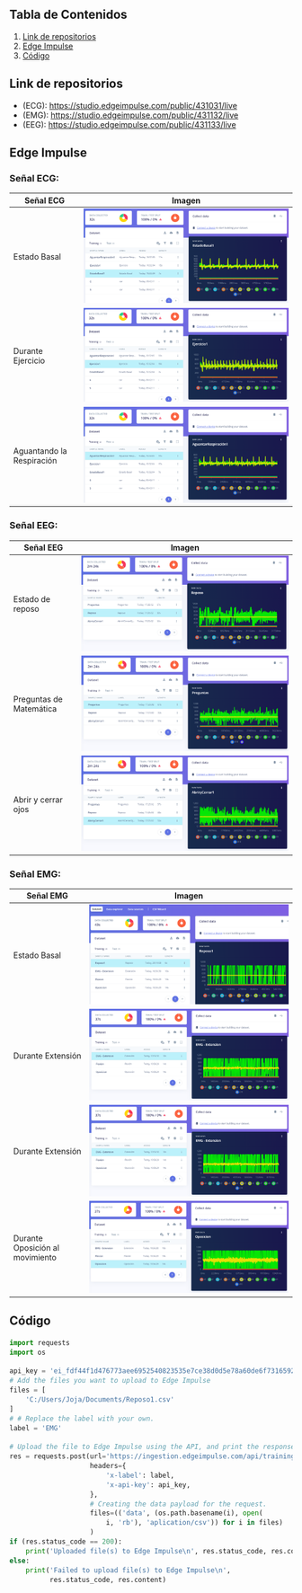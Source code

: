 ## Tabla de Contenidos

1. [Link de repositorios ](#link-de-repositorios)
2. [Edge Impulse](#edge-impulse)
3. [Código](#código)

## Link de repositorios 
- (ECG): https://studio.edgeimpulse.com/public/431031/live
- (EMG): https://studio.edgeimpulse.com/public/431132/live
- (EEG): https://studio.edgeimpulse.com/public/431133/live

## Edge Impulse

### Señal ECG: 
| Señal ECG                   | Imagen                                                                                 |
|-----------------------------|----------------------------------------------------------------------------------------|
| Estado Basal                | ![Imagen 15](EI%20-%20Isabel/ECG_EstadoBasal.png)                                      |
| Durante Ejercicio           | ![Imagen 15](EI%20-%20Isabel/ECG_DuranteEjercicio.png)                                 |
| Aguantando la Respiración     | ![Imagen 15](EI%20-%20Isabel/ECG_AguantarRespiracion.png)                               |

### Señal EEG: 
| Señal EEG                   | Imagen                                                                                 |
|-----------------------------|----------------------------------------------------------------------------------------|
| Estado de reposo            | ![Imagen 15](EI%20-%20Isabel/EEG_Reposo.png)                                   |
| Preguntas de Matemática     | ![Imagen 15](EI%20-%20Isabel/EEG_Preguntas.png)                                         |
| Abrir y cerrar ojos         | ![Imagen 15](EI%20-%20Isabel/EEG_AbrirYCerrar.png)                                              |

### Señal EMG: 
| Señal EMG                   | Imagen                                                                                 |
|-----------------------------|----------------------------------------------------------------------------------------|
| Estado Basal                | ![Imagen 15](EI%20-%20Isabel/EMG_Reposo.png)                                      |
| Durante Extensión           | ![Imagen 15](EI%20-%20Isabel/EMG_Extension.png)                                 |
| Durante Extensión           | ![Imagen 15](EI%20-%20Isabel/EMG_Extension.png)                                 |
| Durante Oposición al movimiento     | ![Imagen 15](EI%20-%20Isabel/EMG_Oposicion.png)                               |

## Código

```python
import requests
import os

api_key = 'ei_fdf44f1d476773aee6952540823535e7ce38d0d5e78a60de6f73165928ff836c'
# Add the files you want to upload to Edge Impulse
files = [
    'C:/Users/Joja/Documents/Reposo1.csv'
]
# # Replace the label with your own.
label = 'EMG'

# Upload the file to Edge Impulse using the API, and print the response.
res = requests.post(url='https://ingestion.edgeimpulse.com/api/training/files',
                    headers={
                        'x-label': label,
                        'x-api-key': api_key,
                    },
                    # Creating the data payload for the request.
                    files=(('data', (os.path.basename(i), open(
                        i, 'rb'), 'aplication/csv')) for i in files)
                    )
if (res.status_code == 200):
    print('Uploaded file(s) to Edge Impulse\n', res.status_code, res.content)
else:
    print('Failed to upload file(s) to Edge Impulse\n',
          res.status_code, res.content)